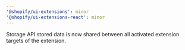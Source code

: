```yaml
---
'@shopify/ui-extensions': minor
'@shopify/ui-extensions-react': minor
---
```


Storage API stored data is now shared between all activated extension targets of the extension.
